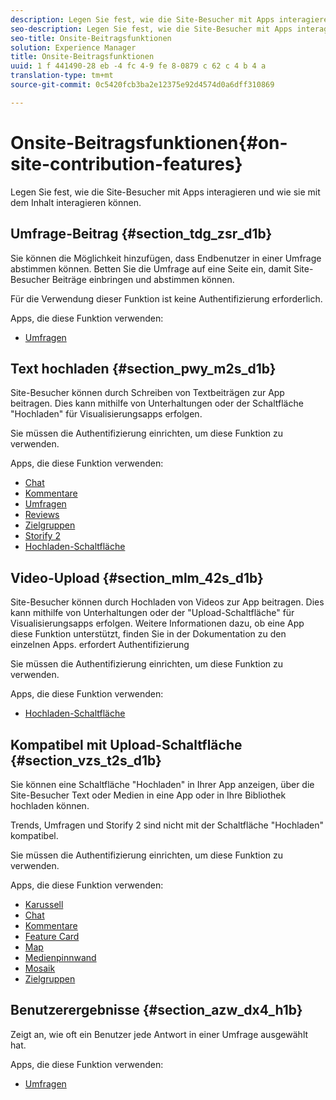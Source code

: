 ```yaml
---
description: Legen Sie fest, wie die Site-Besucher mit Apps interagieren und wie sie mit dem Inhalt interagieren können.
seo-description: Legen Sie fest, wie die Site-Besucher mit Apps interagieren und wie sie mit dem Inhalt interagieren können.
seo-title: Onsite-Beitragsfunktionen
solution: Experience Manager
title: Onsite-Beitragsfunktionen
uuid: 1 f 441490-28 eb -4 fc 4-9 fe 8-0879 c 62 c 4 b 4 a
translation-type: tm+mt
source-git-commit: 0c5420fcb3ba2e12375e92d4574d0a6dff310869

---
```



# Onsite-Beitragsfunktionen{#on-site-contribution-features}

Legen Sie fest, wie die Site-Besucher mit Apps interagieren und wie sie mit dem Inhalt interagieren können.

## Umfrage-Beitrag {#section_tdg_zsr_d1b}

Sie können die Möglichkeit hinzufügen, dass Endbenutzer in einer Umfrage abstimmen können. Betten Sie die Umfrage auf eine Seite ein, damit Site-Besucher Beiträge einbringen und abstimmen können.

Für die Verwendung dieser Funktion ist keine Authentifizierung erforderlich.

Apps, die diese Funktion verwenden:

* [Umfragen](../c-about-apps/c-polls-app/c-polls-app.md#c_polls_app)

## Text hochladen {#section_pwy_m2s_d1b}

Site-Besucher können durch Schreiben von Textbeiträgen zur App beitragen. Dies kann mithilfe von Unterhaltungen oder der Schaltfläche &quot;Hochladen&quot; für Visualisierungsapps erfolgen.

Sie müssen die Authentifizierung einrichten, um diese Funktion zu verwenden.

Apps, die diese Funktion verwenden:

* [Chat](../c-about-apps/c-chat-app/c-chat-app.md#c_chat_app)
* [Kommentare](/help/using/c-about-apps/c-comments/c-comments.md)
* [Umfragen](../c-about-apps/c-polls-app/c-polls-app.md#c_polls_app)
* [Reviews](../c-about-apps/c-reviews-app/c-reviews-app.md#c_reviews_app)
* [Zielgruppen](../c-about-apps/c-sidenotes-app/c-sidenotes-app.md#c_sidenotes_app)
* [Storify 2](../c-about-apps/c-storify2/c-storify2.md#c_storify2)
* [Hochladen-Schaltfläche](../c-about-apps/c-upload-button-app/c-upload-button-app.md#c_upload_button_app)

## Video-Upload {#section_mlm_42s_d1b}

Site-Besucher können durch Hochladen von Videos zur App beitragen. Dies kann mithilfe von Unterhaltungen oder der &quot;Upload-Schaltfläche&quot; für Visualisierungsapps erfolgen. Weitere Informationen dazu, ob eine App diese Funktion unterstützt, finden Sie in der Dokumentation zu den einzelnen Apps. erfordert Authentifizierung

Sie müssen die Authentifizierung einrichten, um diese Funktion zu verwenden.

Apps, die diese Funktion verwenden:

* [Hochladen-Schaltfläche](../c-about-apps/c-upload-button-app/c-upload-button-app.md#c_upload_button_app)

## Kompatibel mit Upload-Schaltfläche {#section_vzs_t2s_d1b}

Sie können eine Schaltfläche &quot;Hochladen&quot; in Ihrer App anzeigen, über die Site-Besucher Text oder Medien in eine App oder in Ihre Bibliothek hochladen können.

Trends, Umfragen und Storify 2 sind nicht mit der Schaltfläche &quot;Hochladen&quot; kompatibel.

Sie müssen die Authentifizierung einrichten, um diese Funktion zu verwenden.

Apps, die diese Funktion verwenden:

* [Karussell](../c-about-apps/c-carousel-app/c-carousel-app.md#c_carousel_app)
* [Chat](../c-about-apps/c-chat-app/c-chat-app.md#c_chat_app)
* [Kommentare](/help/using/c-about-apps/c-comments/c-comments.md)
* [Feature Card](../c-about-apps/c-feature-card-app/c-feature-card-app.md#c_feature_card_app)
* [Map](../c-about-apps/c-map-app/c-map-app.md#c_map_app)
* [Medienpinnwand](../c-about-apps/c-media-wall-app/c-media-wall-app.md#c_media_wall_app)
* [Mosaik](../c-about-apps/c-mosaic-app/c-mosaic-app.md#c_mosaic_app)
* [Zielgruppen](../c-about-apps/c-sidenotes-app/c-sidenotes-app.md#c_sidenotes_app)

## Benutzerergebnisse {#section_azw_dx4_h1b}

Zeigt an, wie oft ein Benutzer jede Antwort in einer Umfrage ausgewählt hat.

Apps, die diese Funktion verwenden:

* [Umfragen](../c-about-apps/c-polls-app/c-polls-app.md#c_polls_app)

